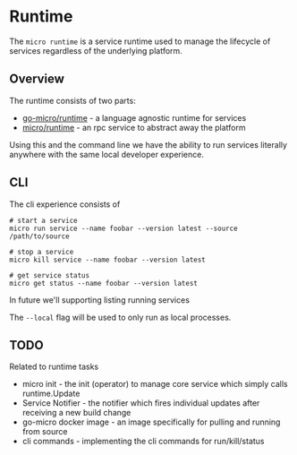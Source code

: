 # Runtime

The `micro runtime` is a service runtime used to manage the lifecycle of services regardless of the underlying platform.

## Overview

The runtime consists of two parts:

- [go-micro/runtime](https://github.com/micro/go-micro/tree/master/runtime) - a language agnostic runtime for services
- [micro/runtime](https://github.com/micro/micro/tree/master/runtime) - an rpc service to abstract away the platform

Using this and the command line we have the ability to run services literally anywhere with the same local developer experience.

## CLI

The cli experience consists of

```
# start a service
micro run service --name foobar --version latest --source /path/to/source

# stop a service
micro kill service --name foobar --version latest

# get service status
micro get status --name foobar --version latest
```

In future we'll supporting listing running services

The `--local` flag will be used to only run as local processes.

## TODO

Related to runtime tasks

- micro init - the init (operator) to manage core service which simply calls runtime.Update
- Service Notifier - the notifier which fires individual updates after receiving a new build change
- go-micro docker image - an image specifically for pulling and running from source
- cli commands - implementing the cli commands for run/kill/status

